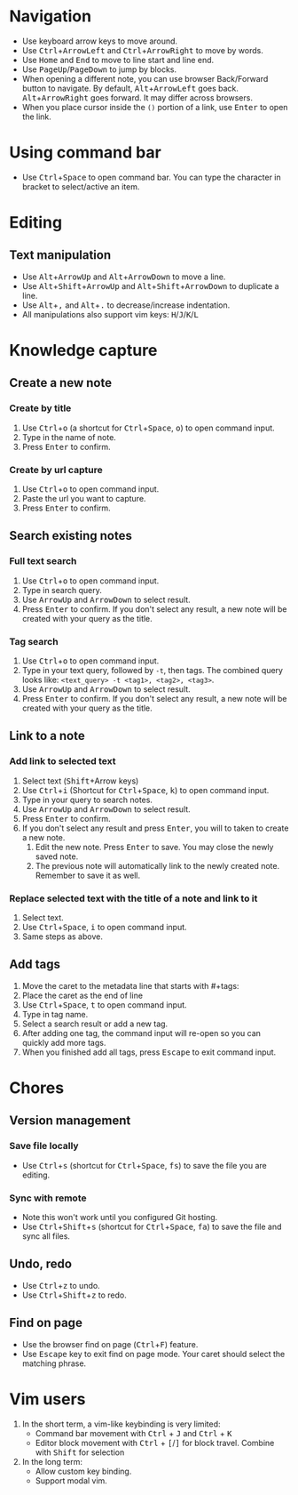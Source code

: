 # Navigation

- Use keyboard arrow keys to move around.
- Use <kbd>Ctrl</kbd>+<kbd>ArrowLeft</kbd> and <kbd>Ctrl</kbd>+<kbd>ArrowRight</kbd> to move by words.
- Use <kbd>Home</kbd> and <kbd>End</kbd> to move to line start and line end.
- Use <kbd>PageUp</kbd>/<kbd>PageDown</kbd> to jump by blocks.
- When opening a different note, you can use browser Back/Forward button to navigate. By default, <kbd>Alt</kbd>+<kbd>ArrowLeft</kbd> goes back. <kbd>Alt</kbd>+<kbd>ArrowRight</kbd> goes forward. It may differ across browsers.
- When you place cursor inside the `()` portion of a link, use <kbd>Enter</kbd> to open the link.

# Using command bar

- Use <kbd>Ctrl</kbd>+<kbd>Space</kbd> to open command bar. You can type the character in bracket to select/active an item.

# Editing

## Text manipulation

- Use <kbd>Alt</kbd>+<kbd>ArrowUp</kbd> and <kbd>Alt</kbd>+<kbd>ArrowDown</kbd> to move a line.
- Use <kbd>Alt</kbd>+<kbd>Shift</kbd>+<kbd>ArrowUp</kbd> and <kbd>Alt</kbd>+<kbd>Shift</kbd>+<kbd>ArrowDown</kbd> to duplicate a line.
- Use <kbd>Alt</kbd>+<kbd>,</kbd> and <kbd>Alt</kbd>+<kbd>.</kbd> to decrease/increase indentation.
- All manipulations also support vim keys: <kbd>H</kbd>/<kbd>J</kbd>/<kbd>K</kbd>/<kbd>L</kbd>

# Knowledge capture

## Create a new note

### Create by title

1. Use <kbd>Ctrl</kbd>+<kbd>o</kbd> (a shortcut for <kbd>Ctrl</kbd>+<kbd>Space</kbd>, <kbd>o</kbd>) to open command input.
2. Type in the name of note.
3. Press <kbd>Enter</kbd> to confirm.

### Create by url capture

1. Use <kbd>Ctrl</kbd>+<kbd>o</kbd> to open command input.
2. Paste the url you want to capture.
3. Press <kbd>Enter</kbd> to confirm.

## Search existing notes

### Full text search

1. Use <kbd>Ctrl</kbd>+<kbd>o</kbd> to open command input.
2. Type in search query.
3. Use <kbd>ArrowUp</kbd> and <kbd>ArrowDown</kbd> to select result.
4. Press <kbd>Enter</kbd> to confirm. If you don't select any result, a new note will be created with your query as the title.

### Tag search

1. Use <kbd>Ctrl</kbd>+<kbd>o</kbd> to open command input.
2. Type in your text query, followed by `-t`, then tags. The combined query looks like: `<text_query> -t <tag1>, <tag2>, <tag3>`.
3. Use <kbd>ArrowUp</kbd> and <kbd>ArrowDown</kbd> to select result.
4. Press <kbd>Enter</kbd> to confirm. If you don't select any result, a new note will be created with your query as the title.

## Link to a note

### Add link to selected text

1. Select text (<kbd>Shift</kbd>+Arrow keys)
2. Use <kbd>Ctrl</kbd>+<kbd>i</kbd> (Shortcut for <kbd>Ctrl</kbd>+<kbd>Space</kbd>, <kbd>k</kbd>) to open command input.
3. Type in your query to search notes.
4. Use <kbd>ArrowUp</kbd> and <kbd>ArrowDown</kbd> to select result.
5. Press <kbd>Enter</kbd> to confirm.
6. If you don't select any result and press <kbd>Enter</kbd>, you will to taken to create a new note.
   1. Edit the new note. Press <kbd>Enter</kbd> to save. You may close the newly saved note.
   2. The previous note will automatically link to the newly created note. Remember to save it as well.

### Replace selected text with the title of a note and link to it

1. Select text.
2. Use <kbd>Ctrl</kbd>+<kbd>Space</kbd>, <kbd>i</kbd> to open command input.
3. Same steps as above.

## Add tags

1. Move the caret to the metadata line that starts with #+tags:
2. Place the caret as the end of line
3. Use <kbd>Ctrl</kbd>+<kbd>Space</kbd>, <kbd>t</kbd> to open command input.
4. Type in tag name.
5. Select a search result or add a new tag.
6. After adding one tag, the command input will re-open so you can quickly add more tags.
7. When you finished add all tags, press <kbd>Escape</kbd> to exit command input.

# Chores

## Version management

### Save file locally

- Use <kbd>Ctrl</kbd>+<kbd>s</kbd> (shortcut for <kbd>Ctrl</kbd>+<kbd>Space</kbd>, <kbd>fs</kbd>) to save the file you are editing.

### Sync with remote

- Note this won't work until you configured Git hosting.
- Use <kbd>Ctrl</kbd>+<kbd>Shift</kbd>+<kbd>s</kbd> (shortcut for <kbd>Ctrl</kbd>+<kbd>Space</kbd>, <kbd>fa</kbd>) to save the file and sync all files.

## Undo, redo

- Use <kbd>Ctrl</kbd>+<kbd>z</kbd> to undo.
- Use <kbd>Ctrl</kbd>+<kbd>Shift</kbd>+<kbd>z</kbd> to redo.

## Find on page

- Use the browser find on page (<kbd>Ctrl</kbd>+<kbd>F</kbd>) feature.
- Use <kbd>Escape</kbd> key to exit find on page mode. Your caret should select the matching phrase.

# Vim users

1. In the short term, a vim-like keybinding is very limited:
   - Command bar movement with <kbd>Ctrl</kbd> + <kbd>J</kbd> and <kbd>Ctrl</kbd> + <kbd>K</kbd>
   - Editor block movement with <kbd>Ctrl</kbd> + <kbd>[</kbd>/<kbd>]</kbd> for block travel. Combine with <kbd>Shift</kbd> for selection
2. In the long term:
   - Allow custom key binding.
   - Support modal vim.

